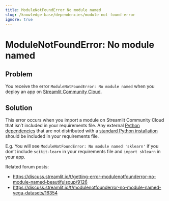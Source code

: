 ```yaml
---
title: ModuleNotFoundError No module named
slug: /knowledge-base/dependencies/module-not-found-error
ignore: true
---
```


# ModuleNotFoundError: No module named

## Problem

You receive the error `ModuleNotFoundError: No module named` when you deploy an app on [Streamlit Community Cloud](https://streamlit.io/cloud).

## Solution

This error occurs when you import a module on Streamlit Community Cloud that isn’t included in your requirements file. Any external [Python dependencies](/deploy/streamlit-community-cloud/deploy-your-app/app-dependencies#add-python-dependencies) that are not distributed with a [standard Python installation](https://docs.python.org/3/py-modindex.html) should be included in your requirements file.

E.g. You will see `ModuleNotFoundError: No module named 'sklearn'` if you don’t include `scikit-learn` in your requirements file and `import sklearn` in your app.

Related forum posts:

- https://discuss.streamlit.io/t/getting-error-modulenotfounderror-no-module-named-beautifulsoup/9126
- https://discuss.streamlit.io/t/modulenotfounderror-no-module-named-vega-datasets/16354
